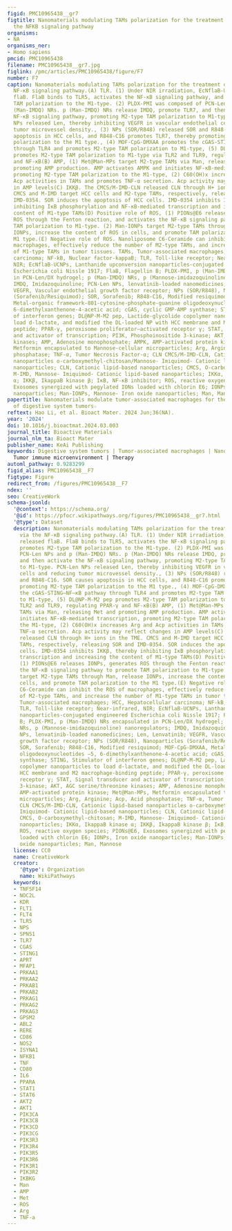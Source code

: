 ```yaml
---
figid: PMC10965438__gr7
figtitle: Nanomaterials modulating TAMs polarization for the treatment of HCC via
  the NFKB signaling pathway
organisms:
- NA
organisms_ner:
- Homo sapiens
pmcid: PMC10965438
filename: PMC10965438__gr7.jpg
figlink: /pmc/articles/PMC10965438/figure/F7
number: F7
caption: Nanomaterials modulating TAMs polarization for the treatment of HCC via the
  NF-κB signaling pathway.(A) TLR. (1) Under NIR irradiation, EcNflaB-UCNPs released
  flaB. FlaB binds to TLR5, activates the NF-κB signaling pathway, and promotes M2-type
  TAM polarization to the M1-type. (2) PLDX-PMI was composed of PCN-Len NPs and p
  (Man-IMDQ) NRs. p (Man-IMDQ) NRs release IMDQ, promote TLR7, and then activate the
  NF-κB signaling pathway, promoting M2-type TAM polarization to M1-type. PCN-Len
  NPs released Len, thereby inhibiting VEGFR in vascular endothelial cells and reducing
  tumor microvessel density., (3) NPs (SOR/R848) released SOR and R848-C16. SOR causes
  apoptosis in HCC cells, and R848-C16 promotes TLR7, thereby promoting M2-type TAM
  polarization to the M1 type., (4) MOF-CpG-DMXAA promotes the cGAS-STING–NF–κB pathway
  through TLR4 and promotes M2-type TAM polarization to M1-type, (5) DL@NP-M-M2 pep
  promotes M2-type TAM polarization to M1-type via TLR2 and TLR9, regulating PPAR-γ
  and NF-κB(B) AMP, (1) Met@Man-MPs target M2-type TAMs via Man, releasing Met and
  promoting AMP production. AMP activates AMPK and initiates NF-κB-mediated transcription,
  promoting M2-type TAM polarization to the M1-type, (2) C60(OH)x increases Arg and
  Acp activities in TAMs and promotes TNF-α secretion. Acp activity may reflect changes
  in AMP levels(C) IKKβ. The CMCS/M-IMD-CLN released CLN through H+ ions in the TME.
  CMCS and M-IMD target HCC cells and M2-type TAMs, respectively, releasing SOR and
  IMD-0354. SOR induces the apoptosis of HCC cells. IMD-0354 inhibits IKKβ, thereby
  inhibiting IκB phosphorylation and NF-κB-mediated transcription and increasing the
  content of M1-type TAMs(D) Positive role of ROS, (1) PIONs@E6 releases IONPs, generates
  ROS through the Fenton reaction, and activates the NF-κB signaling pathway to promote
  TAM polarization to M1-type. (2) Man-IONPs target M2-type TAMs through Man, release
  IONPs, increase the content of ROS in cells, and promote TAM polarization to the
  M1 type.(E) Negative role of ROS. Nanoliposome C6-Ceramide can inhibit the ROS of
  macrophages, effectively reduce the number of M2-type TAMs, and increase the number
  of M1-type TAMs in tumor tissues. TAMs, Tumor-associated macrophages; HCC, Hepatocellular
  carcinoma; NF-kB, Nuclear factor-kappaB; TLR, Toll-like receptor; Near-infrared,
  NIR; EcNflaB-UCNPs, Lanthanide upconversion nanoparticles-conjugated engineered
  Escherichia coli Nissle 1917; FlaB, Flagellin B; PLDX-PMI, p (Man-IMDQ) NRs encapsulated
  in PCN-Len/DX hydrogel; p (Man-IMDQ) NRs, p (Mannose-imidazoquinoline) nanoregulators;
  IMDQ, Imidazoquinoline; PCN-Len NPs, lenvatinib-loaded nanomedicines; Len, Lenvatinib;
  VEGFR, Vascular endothelial growth factor receptor; NPs (SOR/R848), Nanoparticles
  (Sorafenib/Resiquimod); SOR, Sorafenib; R848-C16, Modified resiquimod; MOF-CpG-DMXAA,
  Metal-organic framework-801-cytosine-phosphate-guanine oligodeoxynucleotides −5,
  6-dimethylxanthenone-4-acetic acid; cGAS, cyclic GMP-AMP synthase; STING, Stimulator
  of interferon genes; DL@NP-M-M2 pep, Lactide-glycolide copolymer nanoparticles to
  load d-lactate, and modified the DL-loaded NP with HCC membrane and M2 macrophage-binding
  peptide; PPAR-γ, peroxisome proliferator–activated receptor γ; STAT, Signal transducer
  and activator of transcription; PI3K, Phosphoinositide 3-kinase; AKT, AGC serine/threonine
  kinases; AMP, Adenosine monophosphate; AMPK, AMP-activated protein kinase; Met@Man-MPs,
  Metformin encapsulated to Mannose-cellular microparticles; Arg, Arginine; Acp, Acid
  phosphatase; TNF-α, Tumor Necrosis Factor-α; CLN CMCS/M-IMD-CLN, Cationic lipid-based
  nanoparticles o-carboxymethyl-chitosan/Mannose- Imiquimod- Cationic lipid-based
  nanoparticles; CLN, Cationic lipid-based nanoparticles; CMCS, O-carboxymethyl-chitosan;
  M-IMD, Mannose- Imiquimod- Cationic lipid-based nanoparticles; IKKα, IkappaB kinase
  α; IKKβ, IkappaB kinase β; IκB, NF-κB inhibitor; ROS, reactive oxygen species; PIONs@E6,
  Exosomes synergized with pegylated IONs loaded with chlorin E6; IONPs, Iron oxide
  nanoparticles; Man-IONPs, Mannose- Iron oxide nanoparticles; Man, Mannose
papertitle: Nanomaterials modulate tumor-associated macrophages for the treatment
  of digestive system tumors☆
reftext: Hao Li, et al. Bioact Mater. 2024 Jun;36(NA).
year: '2024'
doi: 10.1016/j.bioactmat.2024.03.003
journal_title: Bioactive Materials
journal_nlm_ta: Bioact Mater
publisher_name: KeAi Publishing
keywords: Digestive system tumors | Tumor-associated macrophages | Nanomaterials |
  Tumor immune microenvironment | Therapy
automl_pathway: 0.9283299
figid_alias: PMC10965438__F7
figtype: Figure
redirect_from: /figures/PMC10965438__F7
ndex: ''
seo: CreativeWork
schema-jsonld:
  '@context': https://schema.org/
  '@id': https://pfocr.wikipathways.org/figures/PMC10965438__gr7.html
  '@type': Dataset
  description: Nanomaterials modulating TAMs polarization for the treatment of HCC
    via the NF-κB signaling pathway.(A) TLR. (1) Under NIR irradiation, EcNflaB-UCNPs
    released flaB. FlaB binds to TLR5, activates the NF-κB signaling pathway, and
    promotes M2-type TAM polarization to the M1-type. (2) PLDX-PMI was composed of
    PCN-Len NPs and p (Man-IMDQ) NRs. p (Man-IMDQ) NRs release IMDQ, promote TLR7,
    and then activate the NF-κB signaling pathway, promoting M2-type TAM polarization
    to M1-type. PCN-Len NPs released Len, thereby inhibiting VEGFR in vascular endothelial
    cells and reducing tumor microvessel density., (3) NPs (SOR/R848) released SOR
    and R848-C16. SOR causes apoptosis in HCC cells, and R848-C16 promotes TLR7, thereby
    promoting M2-type TAM polarization to the M1 type., (4) MOF-CpG-DMXAA promotes
    the cGAS-STING–NF–κB pathway through TLR4 and promotes M2-type TAM polarization
    to M1-type, (5) DL@NP-M-M2 pep promotes M2-type TAM polarization to M1-type via
    TLR2 and TLR9, regulating PPAR-γ and NF-κB(B) AMP, (1) Met@Man-MPs target M2-type
    TAMs via Man, releasing Met and promoting AMP production. AMP activates AMPK and
    initiates NF-κB-mediated transcription, promoting M2-type TAM polarization to
    the M1-type, (2) C60(OH)x increases Arg and Acp activities in TAMs and promotes
    TNF-α secretion. Acp activity may reflect changes in AMP levels(C) IKKβ. The CMCS/M-IMD-CLN
    released CLN through H+ ions in the TME. CMCS and M-IMD target HCC cells and M2-type
    TAMs, respectively, releasing SOR and IMD-0354. SOR induces the apoptosis of HCC
    cells. IMD-0354 inhibits IKKβ, thereby inhibiting IκB phosphorylation and NF-κB-mediated
    transcription and increasing the content of M1-type TAMs(D) Positive role of ROS,
    (1) PIONs@E6 releases IONPs, generates ROS through the Fenton reaction, and activates
    the NF-κB signaling pathway to promote TAM polarization to M1-type. (2) Man-IONPs
    target M2-type TAMs through Man, release IONPs, increase the content of ROS in
    cells, and promote TAM polarization to the M1 type.(E) Negative role of ROS. Nanoliposome
    C6-Ceramide can inhibit the ROS of macrophages, effectively reduce the number
    of M2-type TAMs, and increase the number of M1-type TAMs in tumor tissues. TAMs,
    Tumor-associated macrophages; HCC, Hepatocellular carcinoma; NF-kB, Nuclear factor-kappaB;
    TLR, Toll-like receptor; Near-infrared, NIR; EcNflaB-UCNPs, Lanthanide upconversion
    nanoparticles-conjugated engineered Escherichia coli Nissle 1917; FlaB, Flagellin
    B; PLDX-PMI, p (Man-IMDQ) NRs encapsulated in PCN-Len/DX hydrogel; p (Man-IMDQ)
    NRs, p (Mannose-imidazoquinoline) nanoregulators; IMDQ, Imidazoquinoline; PCN-Len
    NPs, lenvatinib-loaded nanomedicines; Len, Lenvatinib; VEGFR, Vascular endothelial
    growth factor receptor; NPs (SOR/R848), Nanoparticles (Sorafenib/Resiquimod);
    SOR, Sorafenib; R848-C16, Modified resiquimod; MOF-CpG-DMXAA, Metal-organic framework-801-cytosine-phosphate-guanine
    oligodeoxynucleotides −5, 6-dimethylxanthenone-4-acetic acid; cGAS, cyclic GMP-AMP
    synthase; STING, Stimulator of interferon genes; DL@NP-M-M2 pep, Lactide-glycolide
    copolymer nanoparticles to load d-lactate, and modified the DL-loaded NP with
    HCC membrane and M2 macrophage-binding peptide; PPAR-γ, peroxisome proliferator–activated
    receptor γ; STAT, Signal transducer and activator of transcription; PI3K, Phosphoinositide
    3-kinase; AKT, AGC serine/threonine kinases; AMP, Adenosine monophosphate; AMPK,
    AMP-activated protein kinase; Met@Man-MPs, Metformin encapsulated to Mannose-cellular
    microparticles; Arg, Arginine; Acp, Acid phosphatase; TNF-α, Tumor Necrosis Factor-α;
    CLN CMCS/M-IMD-CLN, Cationic lipid-based nanoparticles o-carboxymethyl-chitosan/Mannose-
    Imiquimod- Cationic lipid-based nanoparticles; CLN, Cationic lipid-based nanoparticles;
    CMCS, O-carboxymethyl-chitosan; M-IMD, Mannose- Imiquimod- Cationic lipid-based
    nanoparticles; IKKα, IkappaB kinase α; IKKβ, IkappaB kinase β; IκB, NF-κB inhibitor;
    ROS, reactive oxygen species; PIONs@E6, Exosomes synergized with pegylated IONs
    loaded with chlorin E6; IONPs, Iron oxide nanoparticles; Man-IONPs, Mannose- Iron
    oxide nanoparticles; Man, Mannose
  license: CC0
  name: CreativeWork
  creator:
    '@type': Organization
    name: WikiPathways
  keywords:
  - TNFSF14
  - NOC2L
  - KDR
  - FLT1
  - FLT4
  - TLR5
  - NPS
  - SPNS1
  - TLR7
  - CGAS
  - STING1
  - APRT
  - MFAP1
  - PRKAA1
  - PRKAA2
  - PRKAB1
  - PRKAB2
  - PRKAG1
  - PRKAG2
  - PRKAG3
  - GPSM2
  - ABL2
  - RERE
  - CD86
  - NOS2
  - ISYNA1
  - NFKB1
  - TNF
  - CD80
  - IL6
  - PPARA
  - STAT1
  - STAT6
  - AKT2
  - AKT1
  - PIK3CA
  - PIK3CB
  - PIK3CD
  - PIK3CG
  - PIK3R3
  - PIK3R4
  - PIK3R5
  - PIK3R6
  - PIK3R1
  - PIK3R2
  - IKBKG
  - Man
  - AMP
  - Met
  - ROS
  - Arg
  - TNF-a
---
```

